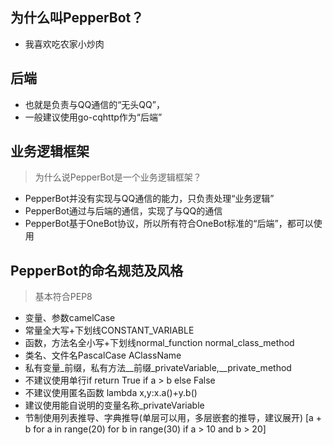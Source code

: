## 为什么叫PepperBot？
- 我喜欢吃农家小炒肉

## 后端
- 也就是负责与QQ通信的“无头QQ”，
- 一般建议使用go-cqhttp作为“后端”

## 业务逻辑框架
> 为什么说PepperBot是一个业务逻辑框架？
- PepperBot并没有实现与QQ通信的能力，只负责处理“业务逻辑”
- PepperBot通过与后端的通信，实现了与QQ的通信
- PepperBot基于OneBot协议，所以所有符合OneBot标准的“后端”，都可以使用

## PepperBot的命名规范及风格
> 基本符合PEP8
- 变量、参数camelCase
- 常量全大写+下划线CONSTANT_VARIABLE
- 函数，方法名全小写+下划线normal_function normal_class_method
- 类名、文件名PascalCase AClassName
- 私有变量_前缀，私有方法__前缀_privateVariable,__private_method
- 不建议使用单行if return True if a > b else False
- 不建议使用匿名函数 lambda x,y:x.a()+y.b()
- 建议使用能自说明的变量名称_privateVariable
- 节制使用列表推导、字典推导(单层可以用，多层嵌套的推导，建议展开) [a + b for a in range(20) for b in range(30) if a > 10 and b > 20]
